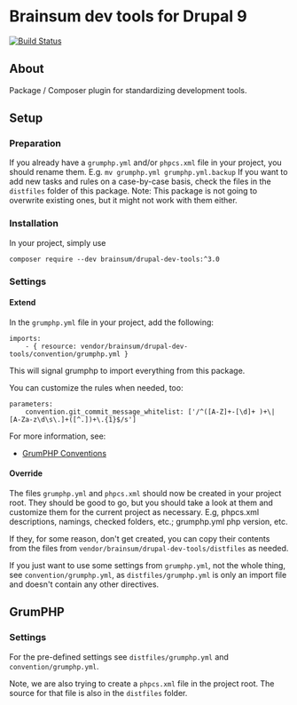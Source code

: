 # Brainsum dev tools for Drupal 9

[![Build Status](https://travis-ci.org/brainsum/drupal-dev-tools.svg?branch=master)](https://travis-ci.org/brainsum/drupal-dev-tools)

## About

Package / Composer plugin for standardizing development tools.

## Setup
### Preparation

If you already have a ```grumphp.yml``` and/or ```phpcs.xml``` file in your project, you should rename them. E.g. ```mv grumphp.yml grumphp.yml.backup```
If you want to add new tasks and rules on a case-by-case basis, check the files in the ```distfiles``` folder of this package.
Note: This package is not going to overwrite existing ones, but it might not work with them either.

### Installation

In your project, simply use

```composer require --dev brainsum/drupal-dev-tools:^3.0```

### Settings
#### Extend
In the ```grumphp.yml``` file in your project, add the following:
```
imports:
    - { resource: vendor/brainsum/drupal-dev-tools/convention/grumphp.yml }
```

This will signal grumphp to import everything from this package.

You can customize the rules when needed, too:
```
parameters:
    convention.git_commit_message_whitelist: ['/^([A-Z]+-[\d]+ )+\| [A-Za-z\d\s\.]+([^.])+\.{1}$/s']
```

For more information, see:
- [GrumPHP Conventions](https://github.com/phpro/grumphp/blob/master/doc/conventions.md)


#### Override
The files ```grumphp.yml``` and ```phpcs.xml``` should now be created in your project root.
They should be good to go, but you should take a look at them and customize them for the current project as necessary.
E.g, phpcs.xml descriptions, namings, checked folders, etc.; grumphp.yml php version, etc.

If they, for some reason, don't get created, you can copy their contents from the files from ```vendor/brainsum/drupal-dev-tools/distfiles``` as needed.

If you just want to use some settings from ```grumphp.yml```, not the whole thing, see ```convention/grumphp.yml```, 
as ```distfiles/grumphp.yml``` is only an import file and doesn't contain any other directives.

## GrumPHP
### Settings

For the pre-defined settings see ```distfiles/grumphp.yml``` and ```convention/grumphp.yml```.

Note, we are also trying to create a ```phpcs.xml``` file in the project root. The source for that file is also in the ```distfiles``` folder.
